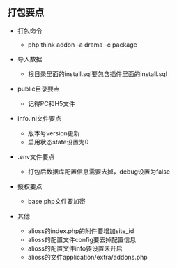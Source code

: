 ## 打包要点

* 打包命令
    * php think addon -a drama -c package

* 导入数据
    * 根目录里面的install.sql要包含插件里面的install.sql

* public目录要点
    * 记得PC和H5文件

* info.ini文件要点
    * 版本号version更新
    * 启用状态state设置为0

* .env文件要点
    * 打包后数据库配置信息需要去掉，debug设置为false

* 授权要点
    * base.php文件要加密

* 其他
  * alioss的index.php的附件要增加site_id
  * alioss的配置文件config要去掉配置信息
  * alioss的配置文件info要设置未开启
  * alioss的文件application/extra/addons.php
  
